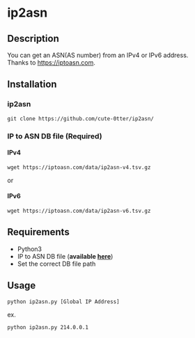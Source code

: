 # ip2asn

## Description
You can get an ASN(AS number) from an IPv4 or IPv6 address.  
Thanks to https://iptoasn.com.

## Installation
### ip2asn
```
git clone https://github.com/cute-0tter/ip2asn/
```

### IP to ASN DB file (Required)
#### IPv4
```
wget https://iptoasn.com/data/ip2asn-v4.tsv.gz
```

or

#### IPv6
```
wget https://iptoasn.com/data/ip2asn-v6.tsv.gz
```

## Requirements
- Python3
- IP to ASN DB file (**available [here](https://iptoasn.com/)**)
- Set the correct DB file path

## Usage
```
python ip2asn.py [Global IP Address]
```

ex.
```
python ip2asn.py 214.0.0.1
```
